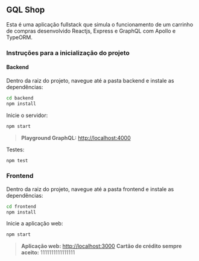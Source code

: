 ## GQL Shop

Esta é uma aplicação fullstack que simula o funcionamento de um carrinho de compras desenvolvido Reactjs, Express e GraphQL com Apollo e TypeORM.

### Instruções para a inicialização do projeto

#### Backend

Dentro da raiz do projeto, navegue até a pasta backend e instale as dependências:

```bash
cd backend
npm install
```

Inicie o servidor:

```bash
npm start
```

> **Playground GraphQL:** [http://localhost:4000](http://localhost:4000)

Testes:

```bash
npm test
```

### Frontend

Dentro da raiz do projeto, navegue até a pasta frontend e instale as dependências:

```bash
cd frontend
npm install
```

Inicie a aplicação web:

```bash
npm start
```

> **Aplicação web:** [http://localhost:3000](http://localhost:3000)
> **Cartão de crédito sempre aceito:** 1111111111111111

